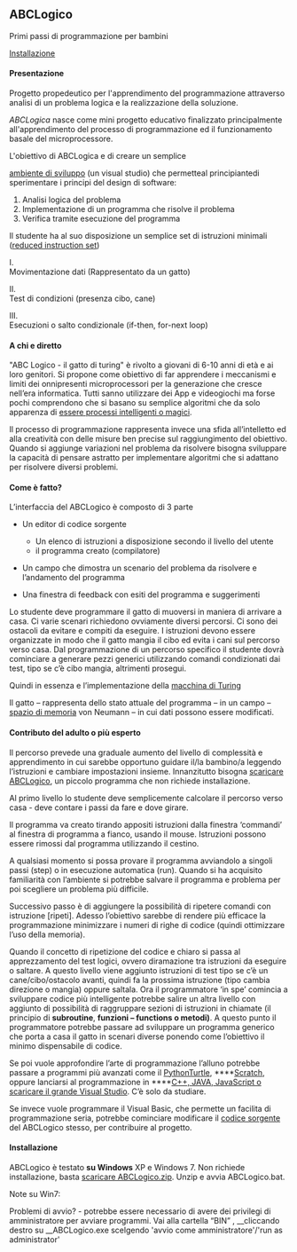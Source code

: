 ## **ABCLogico**

Primi passi di programmazione per
bambini 

[Installazione]()

#### **Presentazione**

 

Progetto propedeutico per
l'apprendimento del programmazione attraverso analisi di un problema logica e
la realizzazione della soluzione.

 

_ABCLogica_ nasce come mini progetto educativo
finalizzato principalmente all'apprendimento del processo di programmazione ed
il funzionamento basale del microprocessore.

 

L'obiettivo di ABCLogica e di creare un semplice 

[ambiente
di sviluppo](http://it.wikipedia.org/wiki/Integrated_development_environment) (un visual studio) che
permetteal principiantedi
sperimentare i principi del design di software:

1. Analisi logica del problema
2. Implementazione di un programma che risolve il
     problema
3. Verifica tramite esecuzione del programma

 

Il studente ha al suo
disposizione un semplice set di istruzioni minimali ([reduced
instruction set](http://it.wikipedia.org/wiki/Reduced_instruction_set_computer))

      
I.    
Movimentazione dati (Rappresentato da un gatto)

    
II.    
Test di condizioni (presenza cibo, cane)

  
III.    
Esecuzioni o salto condizionale (if-then, for-next loop)

#### **A chi e diretto**

"ABC Logico - il gatto di
turing" è rivolto a giovani di 6-10 anni di età e ai loro genitori. Si
propone come obiettivo di far apprendere i meccanismi e limiti dei onnipresenti
microprocessori per la generazione che cresce nell’era informatica. Tutti sanno
utilizzare dei App e videogiochi ma forse pochi comprendono che si basano su
semplice algoritmi che da solo apparenza di [essere
processi intelligenti o magici](http://www.repubblica.it/scienze/2014/06/10/news/computer_si_finge_umano-88594405/). 

Il processo di programmazione
rappresenta invece una sfida all’intelletto ed alla creatività con delle misure
ben precise sul raggiungimento del obiettivo. Quando si aggiunge variazioni nel
problema da risolvere bisogna sviluppare la capacità di pensare astratto per
implementare algoritmi che si adattano per risolvere diversi problemi.

 

#### **Come è fatto?**

L’interfaccia del ABCLogico è
composto di 3 parte

- Un editor di codice sorgente 
    - Un elenco di istruzioni a disposizione secondo il
      livello del utente
    - il programma creato (compilatore)

- Un campo che dimostra un scenario del problema da
     risolvere e l’andamento del programma
- Una finestra di feedback con esiti del programma e
     suggerimenti
 

Lo studente deve programmare il
gatto di muoversi in maniera di arrivare a casa. Ci varie scenari richiedono
ovviamente diversi percorsi. Ci sono dei ostacoli da evitare e compiti da
eseguire. I istruzioni devono essere organizzate in modo che il gatto mangia il
cibo ed evita i cani sul percorso verso casa. Dal programmazione di un percorso
specifico il studente dovrà cominciare a generare pezzi generici utilizzando
comandi condizionati dai test, tipo se c’è cibo mangia, altrimenti
prosegui.  

Quindi in essenza e
l’implementazione della [macchina di
Turing](http://it.wikipedia.org/wiki/Macchina_di_Turing_universale)

Il gatto – rappresenta dello
stato attuale del programma – in un campo – [spazio di memoria](http://it.wikipedia.org/wiki/Architettura_di_von_Neumann) von Neumann – in cui dati
possono essere modificati.
#### **Contributo del adulto o più esperto**

Il percorso prevede una graduale
aumento del livello di complessità e apprendimento in cui sarebbe opportuno
guidare il/la bambino/a leggendo l’istruzioni e cambiare impostazioni insieme.
Innanzitutto bisogna [scaricare
ABCLogico](https://github.com/ThorsenRune/ABCLogico/blob/master/ABCLogico.zip), un piccolo programma che non richiede installazione. 

Al primo livello lo studente deve
semplicemente calcolare il percorso verso casa - deve contare i passi da fare e
dove girare. 

Il programma va creato tirando
appositi istruzioni dalla finestra ‘commandi’ al finestra di programma a
fianco, usando il mouse. Istruzioni possono essere rimossi dal programma
utilizzando il cestino.

A
qualsiasi momento si possa provare il programma avviandolo a singoli passi
(step) o in esecuzione automatica (run).
Quando si ha acquisito
familiarità con l’ambiente si potrebbe salvare il programma e problema per poi
scegliere un problema più difficile. 

 

Successivo passo è di aggiungere
la possibilità di ripetere comandi con istruzione [ripeti]. Adesso l’obiettivo
sarebbe di rendere più efficace la programmazione minimizzare i numeri di righe
di codice (quindi ottimizzare l’uso della memoria). 

Quando il concetto di ripetizione
del codice e chiaro si passa al apprezzamento del test logici, ovvero
diramazione tra istruzioni da eseguire o saltare. A questo livello viene
aggiunto istruzioni di test tipo se c’è un cane/cibo/ostacolo avanti, quindi fa
la prossima istruzione (tipo cambia direzione o mangia) oppure saltala. Ora il
programmatore ‘in spe’ comincia a sviluppare codice più intelligente potrebbe
salire un altra livello con aggiunto di possibilità di raggruppare sezioni di
istruzioni in chiamate  (il principio di
__subroutine__,  __funzioni – functions o metodi)__. A questo punto il programmatore potrebbe
passare ad sviluppare un programma generico che porta a casa il gatto in
scenari diverse ponendo come l’obiettivo il minimo dispensabile di codice. 

 

Se poi vuole approfondire l’arte
di programmazione l’alluno potrebbe passare a programmi più avanzati come il  [PythonTurtle](http://pythonturtle.org/), ****[Scratch](http://scratch.mit.edu/),
oppure lanciarsi al programmazione in ****[C++,
JAVA, JavaScript o scaricare il grande Visual Studio](http://www.visualstudio.com/it-it/visual-studio-homepage-vs.aspx). C’è solo da studiare.

 

Se invece vuole programmare il
Visual Basic, che permette un facilita di programmazione seria, potrebbe
cominciare modificare il [codice
sorgente](https://github.com/ThorsenRune/ABCLogico/archive/master.zip) del ABCLogico stesso, per contribuire al progetto.
#### **Installazione**

ABCLogico è testato __su Windows__ XP e Windows 7. Non richiede installazione, basta
[scaricare
ABCLogico.zip](https://github.com/ThorsenRune/ABCLogico/blob/master/ABCLogico.zip).
Unzip e avvia ABCLogico.bat.

Note su Win7: 

Problemi
di avvio? - potrebbe essere necessario di avere dei privilegi di amministratore
per avviare programmi. Vai alla cartella “BIN” , __cliccando destro su __ABCLogico.exe scelgendo 'avvio come amministratore'/'run as
administrator'
